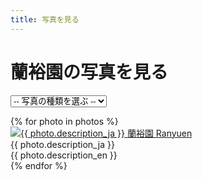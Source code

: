 ```yaml
---
title: 写真を見る
---
```

蘭裕園の写真を見る
==
<form class="select" id="search-form" method="GET">
  <select id="search-form-species_name" name="species_name">
    <option value="" {% if species_name == null %}selected{% endif %}>-- 写真の種類を選ぶ --</option>
    <option value="all" {% if species_name == 'all' %}selected{% endif %}>全て見る</option>
    <option value="Calanthe" {% if species_name == 'Calanthe' %}selected{% endif %}>エビネ</option>
    <option value="Ponerorchis" {% if species_name == 'Ponerorchis' %}selected{% endif %}>アワチドリ/夢ちどり</option>
    <option value="Japanease native orchid" {% if species_name == 'Japanease native orchid' %}selected{% endif %}>日本の野生ラン</option>
    <option value="others" {% if species_name == 'others' %}selected{% endif %}>その他</option>
  </select>
</form>
<div id="photo-gallery" class="photos">
  {% for photo in photos %}
    <div class="photo">
      <a href="/images/gallery/{{ photo.id }}.jpg"
        class="lightbox"
        title="{{ photo.description_ja }} 蘭裕園 Ranyuen">
        <img rel="gallery"
          src="/api/photo?format=jpeg&id={{ photo.id }}&width={{ photo.thumb_width }}"
          width="{{ photo.thumb_width }}"
          height="{{ photo.thumb_height }}"
          alt="{{ photo.description_ja }} 蘭裕園 Ranyuen"/>
      </a>
      <div class="photo-description">
        <div>{{ photo.description_ja }}</div>
        <div>{{ photo.description_en }}</div>
      </div>
    </div>
  {% endfor %}
</div>
<link href="/assets/stylesheets/photoGallery.css" rel="stylesheet"/>
<link href="/assets/stylesheets/colorbox.css" rel="stylesheet"/>
<script src="/assets/javascripts/photoGallery.min.js"></script>
<script>
  window.addEventListener('DOMContentLoaded', function () {
    new PhotoGallery().init(document.getElementById("photo-gallery"));
    document.getElementById('search-form-species_name').onchange = function () {
      document.getElementById('search-form').submit();
    };
  });
</script>
